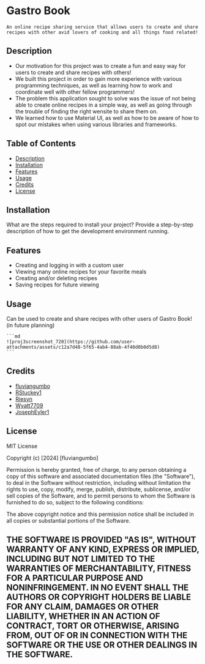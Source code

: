 # Gastro Book
    An online recipe sharing service that allows users to create and share recipes with other avid lovers of cooking and all things food related!

## Description

- Our motivation for this project was to create a fun and easy way for users to create and share recipes with others!
- We built this project in order to gain more experience with various programming techniques, as well as learning how to work and coordinate well with other fellow programmers!
- The problem this application sought to solve was the issue of not being able to create online recipes in a simple way, as well as going through the trouble of finding the right wensite to share them on.
- We learned how to use Material UI, as well as how to be aware of how to spot our mistakes when using various libraries and frameworks. 

## Table of Contents
- [Description](#description)
- [Installation](#installation)
- [Features](#features)
- [Usage](#usage)
- [Credits](#credits)
- [License](#license)

## Installation

What are the steps required to install your project? Provide a step-by-step description of how to get the development environment running.

## Features

- Creating and logging in with a custom user
- Viewing many online recipes for your favorite meals
- Creating and/or deleting recipes
- Saving recipes for future viewing

## Usage

Can be used to create and share recipes with other users of Gastro Book! (in future planning)


    ```md
    ![proj3screenshot_720](https://github.com/user-attachments/assets/c12a7d48-5f65-4ab4-88ab-4f40d0b0d5d8)
    ```

## Credits

- [fluviangumbo](https://github.com/fluviangumbo)
- [RStuckey1](https://github.com/RStuckey1)
- [Riesyn](https://github.com/Riesyn)
- [Wyatt7709](https://github.com/Wyatt7709)
- [JosephEyler1](https://github.com/JosephEyler1)

## License

MIT License

Copyright (c) [2024] [fluviangumbo]

Permission is hereby granted, free of charge, to any person obtaining a copy
of this software and associated documentation files (the "Software"), to deal
in the Software without restriction, including without limitation the rights
to use, copy, modify, merge, publish, distribute, sublicense, and/or sell
copies of the Software, and to permit persons to whom the Software is
furnished to do so, subject to the following conditions:

The above copyright notice and this permission notice shall be included in all
copies or substantial portions of the Software.

THE SOFTWARE IS PROVIDED "AS IS", WITHOUT WARRANTY OF ANY KIND, EXPRESS OR
IMPLIED, INCLUDING BUT NOT LIMITED TO THE WARRANTIES OF MERCHANTABILITY,
FITNESS FOR A PARTICULAR PURPOSE AND NONINFRINGEMENT. IN NO EVENT SHALL THE
AUTHORS OR COPYRIGHT HOLDERS BE LIABLE FOR ANY CLAIM, DAMAGES OR OTHER
LIABILITY, WHETHER IN AN ACTION OF CONTRACT, TORT OR OTHERWISE, ARISING FROM,
OUT OF OR IN CONNECTION WITH THE SOFTWARE OR THE USE OR OTHER DEALINGS IN THE
SOFTWARE.
--------

